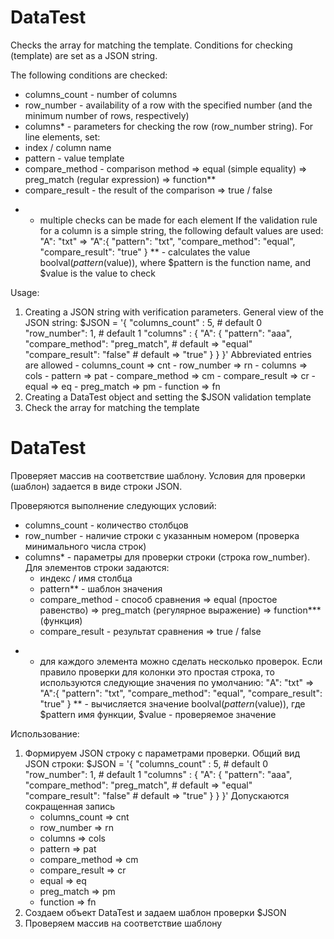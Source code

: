 # DataTest
Checks the array for matching the template.
Conditions for checking (template) are set as a JSON string.

The following conditions are checked:
  - columns_count - number of columns
  - row_number - availability of a row with the specified number (and the minimum number of rows, respectively)
  - columns* - parameters for checking the row (row_number string).
For line elements, set:
  - index / column name
  - pattern - value template
  - compare_method - comparison method
    => equal (simple equality)
    => preg_match (regular expression)
    => function**
  - compare_result - the result of the comparison
    => true / false
* - multiple checks can be made for each element
   If the validation rule for a column is a simple string, the following default values are used:
   "A": "txt"
      =>
   "A":{
      "pattern": "txt",
      "compare_method": "equal",
      "compare_result": "true"
    }
** - calculates the value boolval($pattern($value)), where $pattern is the function name, and $value is the value to check

Usage:
  1. Creating a JSON string with verification parameters.
    General view of the JSON string:
    $JSON = '{
      "columns_count" : 5,  # default 0
      "row_number": 1,      # default 1
      "columns" : {
        "A": {
          "pattern": "aaa",
          "compare_method": "preg_match", # default => "equal"
          "compare_result": "false"       # default => "true"
        }
      }
    }'
    Abbreviated entries are allowed
    - columns_count   => cnt
    - row_number      => rn
    - columns         => cols
    - pattern         => pat
    - compare_method  => cm
    - compare_result  => cr
    - equal           => eq
    - preg_match      => pm
    - function        => fn
2. Creating a DataTest object and setting the $JSON validation template
3. Check the array for matching the template

# DataTest
Проверяет массив на соответствие шаблону.
Условия для проверки (шаблон) задается в виде строки JSON.

Проверяются выполнение следующих условий:
  - columns_count - количество столбцов
  - row_number - наличие строки с указанным номером (проверка минимального числа строк)
  - columns* - параметры для проверки строки (строка row_number).
    Для элементов строки задаются:
    - индекс / имя столбца
    - pattern** - шаблон значения
    - compare_method - способ сравнения
      => equal (простое равенство)
      => preg_match (регулярное выражение)
      => function*** (функция)
    - compare_result - результат сравнения
      => true / false
*  - для каждого элемента можно сделать несколько проверок.
   Если правило проверки для колонки это простая строка, то используются следующие значения по умолчанию:
   "A": "txt"
      =>
   "A":{
      "pattern": "txt",
      "compare_method": "equal",
      "compare_result": "true"
    }
** - вычисляется значение boolval($pattern($value)), где $pattern имя функции, $value - проверяемое значение

Использование:
1. Формируем JSON строку с параметрами проверки.
  Общий вид JSON строки:
  $JSON = '{
    "columns_count" : 5, # default 0
    "row_number": 1,     # default 1
    "columns" : {
      "A": {
        "pattern": "aaa",
        "compare_method": "preg_match",  # default => "equal"
        "compare_result": "false"        # default => "true"
      }
    }
  }'
  Допускаются сокращенная запись
   - columns_count  => cnt
   - row_number     => rn
   - columns        => cols
   - pattern        => pat
   - compare_method => cm
   - compare_result => cr
   - equal          => eq
   - preg_match     => pm
   - function       => fn
2. Создаем объект DataTest и задаем шаблон проверки $JSON
3. Проверяем массив на соответствие шаблону
